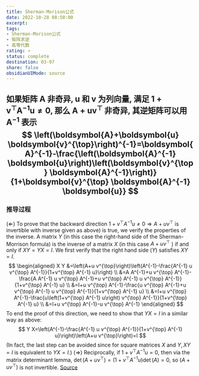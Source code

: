 ```yaml
---
title: Sherman-Morison公式
date: 2022-10-28 08:50:00
excerpt: 
tags: 
- Sherman-Morison公式 
- 矩阵求逆 
- 高等代数
rating: ⭐
status: complete 
destination: 03-97
share: false
obsidianUIMode: source
---
```

如果矩阵 $\boldsymbol{A}$ 非奇异, $\boldsymbol{u}$ 和 $\boldsymbol{v}$ 为列向量, 满足 $1+\boldsymbol{v}^{\top} \boldsymbol{A}^{-1} \boldsymbol{u} \neq 0$, 那么 $\boldsymbol{A}+\boldsymbol{u} \boldsymbol{v}^{\top}$ 非奇异, 其逆矩阵可以用 $\boldsymbol{A}^{-1}$ 表示
$$
\left(\boldsymbol{A}+\boldsymbol{u} \boldsymbol{v}^{\top}\right)^{-1}=\boldsymbol{A}^{-1}-\frac{\left(\boldsymbol{A}^{-1} \boldsymbol{u}\right)\left(\boldsymbol{v}^{\top} \boldsymbol{A}^{-1}\right)}{1+\boldsymbol{v}^{\top} \boldsymbol{A}^{-1} \boldsymbol{u}}
$$
---
### 推导过程
$(\Leftarrow)$ To prove that the backward direction $1+v^{\top} A^{-1} u \neq 0 \Rightarrow A+u v^{\top}$ is invertible with inverse given as above) is true, we verify the properties of the inverse. A matrix $Y$ (in this case the right-hand side of the Sherman-Morrison formula) is the inverse of a matrix $X$ (in this case $A+u v^{\top}$ ) if and only if $X Y=Y X=I$.
We first verify that the right hand side $(Y)$ satisfies $X Y=I$.
$$
\begin{aligned}
X Y &=\left(A+u v^{\top}\right)\left(A^{-1}-\frac{A^{-1} u v^{\top} A^{-1}}{1+v^{\top} A^{-1} u}\right) \\
&=A A^{-1}+u v^{\top} A^{-1}-\frac{A A^{-1} u v^{\top} A^{-1}+u v^{\top} A^{-1} u v^{\top} A^{-1}}{1+v^{\top} A^{-1} u} \\
&=I+u v^{\top} A^{-1}-\frac{u v^{\top} A^{-1}+u v^{\top} A^{-1} u v^{\top} A^{-1}}{1+v^{\top} A^{-1} u} \\
&=I+u v^{\top} A^{-1}-\frac{u\left(1+v^{\top} A^{-1} u\right) v^{\top} A^{-1}}{1+v^{\top} A^{-1} u} \\
&=I+u v^{\top} A^{-1}-u v^{\top} A^{-1}
\end{aligned}
$$
To end the proof of this direction, we need to show that $Y X=I$ in a similar way as above:
$$
Y X=\left(A^{-1}-\frac{A^{-1} u v^{\top} A^{-1}}{1+v^{\top} A^{-1} u}\right)\left(A+u v^{\top}\right)=I
$$
(In fact, the last step can be avoided since for square matrices $X$ and $Y, X Y=I$ is equivalent to $Y X=I$.)
$(\Rightarrow)$ Reciprocally, if $1+v^{\top} A^{-1} u=0$, then via the matrix determinant lemma, $\operatorname{det}\left(A+u v^{\top}\right)=\left(1+v^{\top} A^{-1} u\right) \operatorname{det}(A)=0$, so $\left(A+u v^{\top}\right)$ is not invertible.
[Source](https://en.wikipedia.org/wiki/Sherman%E2%80%93Morrison_formula)
